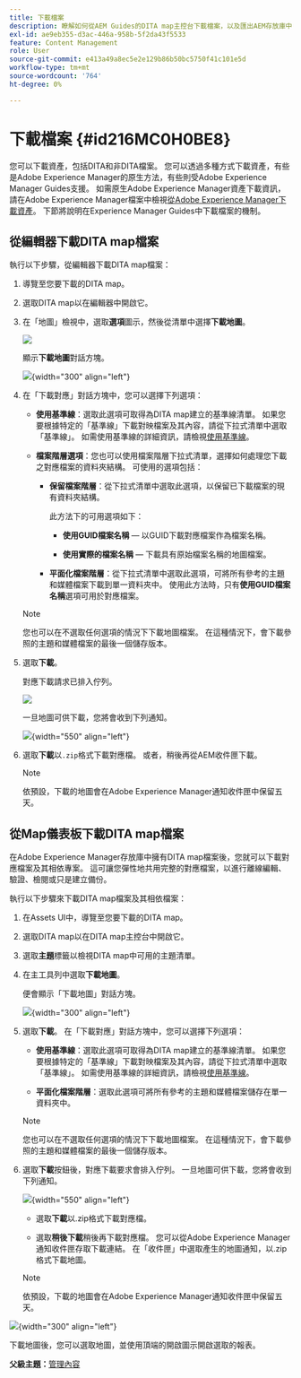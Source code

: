 ```yaml
---
title: 下載檔案
description: 瞭解如何從AEM Guides的DITA map主控台下載檔案，以及匯出AEM存放庫中的DITA map檔案。
exl-id: ae9eb355-d3ac-446a-958b-5f2da43f5533
feature: Content Management
role: User
source-git-commit: e413a49a8ec5e2e129b86b50bc5750f41c101e5d
workflow-type: tm+mt
source-wordcount: '764'
ht-degree: 0%

---
```


# 下載檔案 {#id216MC0H0BE8}

您可以下載資產，包括DITA和非DITA檔案。 您可以透過多種方式下載資產，有些是Adobe Experience Manager的原生方法，有些則受Adobe Experience Manager Guides支援。 如需原生Adobe Experience Manager資產下載資訊，請在Adobe Experience Manager檔案中檢視[從Adobe Experience Manager下載資產](https://experienceleague.adobe.com/docs/experience-manager-cloud-service/assets/manage/download-assets-from-aem.html)。 下節將說明在Experience Manager Guides中下載檔案的機制。

## 從編輯器下載DITA map檔案

執行以下步驟，從編輯器下載DITA map檔案：

1. 導覽至您要下載的DITA map。
1. 選取DITA map以在編輯器中開啟它。

1. 在「地圖」檢視中，選取&#x200B;**選項**&#x200B;圖示，然後從清單中選擇&#x200B;**下載地圖**。

   ![](images/download-map-option-editor.png)

   顯示&#x200B;**下載地圖**&#x200B;對話方塊。

   ![](images/download-map-dialog-new.png){width="300" align="left"}

1. 在「下載對應」對話方塊中，您可以選擇下列選項：

   - **使用基準線**：選取此選項可取得為DITA map建立的基準線清單。 如果您要根據特定的「基準線」下載對映檔案及其內容，請從下拉式清單中選取「基準線」。 如需使用基準線的詳細資訊，請檢視[使用基準線](generate-output-use-baseline-for-publishing.md#)。

   - **檔案階層選項**：您也可以使用檔案階層下拉式清單，選擇如何處理您下載之對應檔案的資料夾結構。 可使用的選項包括：

      - **保留檔案階層**：從下拉式清單中選取此選項，以保留已下載檔案的現有資料夾結構。

        此方法下的可用選項如下：

         - **使用GUID檔案名稱** — 以GUID下載對應檔案作為檔案名稱。

         - **使用實際的檔案名稱** — 下載具有原始檔案名稱的地圖檔案。

      - **平面化檔案階層**：從下拉式清單中選取此選項，可將所有參考的主題和媒體檔案下載到單一資料夾中。 使用此方法時，只有&#x200B;**使用GUID檔案名稱**&#x200B;選項可用於對應檔案。

   >[!NOTE]
   >
   > 您也可以在不選取任何選項的情況下下載地圖檔案。 在這種情況下，會下載參照的主題和媒體檔案的最後一個儲存版本。

1. 選取&#x200B;**下載**。

   對應下載請求已排入佇列。

   ![](images/download-map-notification.png)

   一旦地圖可供下載，您將會收到下列通知。

   ![](images/download-map-success-message.png){width="550" align="left"}

1. 選取&#x200B;**下載**&#x200B;以`.zip`格式下載對應檔。 或者，稍後再從AEM收件匣下載。

   >[!NOTE]
   >
   > 依預設，下載的地圖會在Adobe Experience Manager通知收件匣中保留五天。

## 從Map儀表板下載DITA map檔案

在Adobe Experience Manager存放庫中擁有DITA map檔案後，您就可以下載對應檔案及其相依專案。 這可讓您彈性地共用完整的對應檔案，以進行離線編輯、驗證、檢閱或只是建立備份。

執行以下步驟來下載DITA map檔案及其相依檔案：

1. 在Assets UI中，導覽至您要下載的DITA map。

1. 選取DITA map以在DITA map主控台中開啟它。

1. 選取&#x200B;**主題**&#x200B;標籤以檢視DITA map中可用的主題清單。

1. 在主工具列中選取&#x200B;**下載地圖**。

   便會顯示「下載地圖」對話方塊。

   ![](images/download-map.png){width="300" align="left"}

1. 選取&#x200B;**下載**。 在「下載對應」對話方塊中，您可以選擇下列選項：

   - **使用基準線**：選取此選項可取得為DITA map建立的基準線清單。 如果您要根據特定的「基準線」下載對映檔案及其內容，請從下拉式清單中選取「基準線」。 如需使用基準線的詳細資訊，請檢視[使用基準線](generate-output-use-baseline-for-publishing.md#)。

   - **平面化檔案階層**：選取此選項可將所有參考的主題和媒體檔案儲存在單一資料夾中。


   >[!NOTE]
   >
   > 您也可以在不選取任何選項的情況下下載地圖檔案。 在這種情況下，會下載參照的主題和媒體檔案的最後一個儲存版本。

1. 選取&#x200B;**下載**&#x200B;按鈕後，對應下載要求會排入佇列。 一旦地圖可供下載，您將會收到下列通知。

   ![](images/download-map-prompt.png){width="550" align="left"}

   - 選取&#x200B;**下載**&#x200B;以.zip格式下載對應檔。

   - 選取&#x200B;**稍後下載**&#x200B;稍後再下載對應檔。 您可以從Adobe Experience Manager通知收件匣存取下載連結。 在「收件匣」中選取產生的地圖通知，以.zip格式下載地圖。

   >[!NOTE]
   >
   > 依預設，下載的地圖會在Adobe Experience Manager通知收件匣中保留五天。

![](images/download-map-inbox.png){width="300" align="left"}

下載地圖後，您可以選取地圖，並使用頂端的開啟圖示開啟選取的報表。

**父級主題：**&#x200B;[&#x200B;管理內容](authoring.md)
